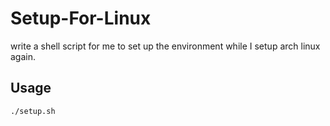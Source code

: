 # Setup-For-Linux
write a shell script for me to set up the environment while I setup arch linux again.

## Usage
```bash=
./setup.sh
```